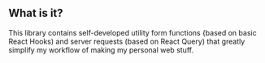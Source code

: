 ## What is it?
This library contains self-developed utility form functions {based on basic React Hooks) and server requests (based on React Query) that greatly simplify my workflow of making my personal web stuff.
